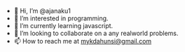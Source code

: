 - 👋 Hi, I’m @ajanaku1
- 👀 I’m interested in programming.
- 🌱 I’m currently learning javascript.
- 💞️ I’m looking to collaborate on a any realworld problems.
- 📫 How to reach me at mykdahunsi@gmail.com

<!---
ajanaku1/ajanaku1 is a ✨ special ✨ repository because its `README.md` (this file) appears on your GitHub profile.
You can click the Preview link to take a look at your changes.
--->
